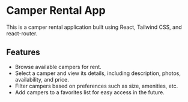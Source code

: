 # Camper Rental App

This is a camper rental application built using React, Tailwind CSS, and react-router.

## Features

- Browse available campers for rent.
- Select a camper and view its details, including description, photos, availability, and price.
- Filter campers based on preferences such as size, amenities, etc.
- Add campers to a favorites list for easy access in the future.
